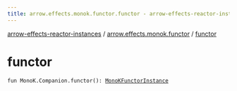 ```yaml
---
title: arrow.effects.monok.functor.functor - arrow-effects-reactor-instances
---
```


[arrow-effects-reactor-instances](../index.html) / [arrow.effects.monok.functor](index.html) / [functor](./functor.html)

# functor

`fun MonoK.Companion.functor(): `[`MonoKFunctorInstance`](../arrow.effects/-mono-k-functor-instance/index.html)